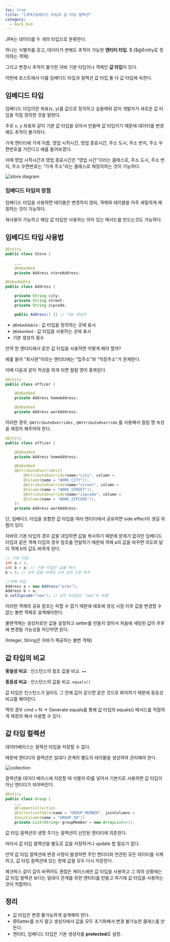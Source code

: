 ```yaml
---
toc: true
title: "[JPA]임베디드 타입과 값 타입 컬렉션"
category:
  - Back_End
---
```

JPA는 데이터를 두 개의 타입으로 분류한다.

하나는 식별자를 갖고, 데이터가 변해도 추적이 가능한  **엔티티 타입**. $
($@Entity로 정의하는 객체)

그리고 변경시 추적이 불가한 자바 기본 타입이나 객체인 **값 타입**이 있다.

이번에 포스트에서 다룰 임베디드 타입과 컬렉션 값 타입 둘 다 값 타입에 속한다.

## 임베디드 타입

임베디드 타입이란 좌표$($x, y)를 값으로 정의하고 싶을때와 같이 개발자가 새로운 값 
타입을 직접 정의한 것을 말한다.

주로 x, y 좌표와 같이 기본 값 타입을 모아서 만들며 값 타입이기 때문에 데이터를 
변경해도 추적이 불가하다.

가게 엔티티에 가게 이름, 영업 시작시간, 영업 종료시간, 주소 도시, 주소 번지, 주소 
우편번호를 가진다고 예를 들어보겠다.

이때 영업 시작시간과 영업 종료시간은 “영업 시간"이라는 클래스로, 주소 도시, 주소 
번지, 주소 우편번호는 “가게 주소"라는 클래스로 재정의하는 것이 가능하다.

![store diagram](https://i.imgur.com/JRkAIu3.png)

### 임베디드 타입의 장점

임베디드 타입을 사용하면 테이블은 변경하지 않되, 객체와 테이블을 아주 세밀하게 
매핑하는 것이 가능하다.

재사용이 가능하고 해당 값 타입만 사용하는 의미 있는 메서드를 만드는것도 가능하다.

## 임베디드 타입 사용법

```java
@Entity
public class Store {
	
	...
	@Embedded
	private Address storeAddress;
```

```java
@Embeddable
public class Address {

	private String city;
	private String street;
	private String zipcode;

	public Address() {} // 기본 생성자
```

- `@Embeddable` : 값 타입을 정의하는 곳에 표시
- `@Embedded` : 값 타입을 사용하는 곳에 표시
- 기본 생성자 필수

만약 한 엔티티에서 같은 값 타입을 사용하면 어떻게 해야 할까?

예를 들어 “회사원"이라는 엔티티에는 “집주소"와 “직장주소"가 존재한다.

이때 다음과 같이 작성을 하게 되면 컬럼 명이 중복된다.

```java
@Entity
public class officer {

	@Embedded
	private Address homeAddress;

	@Embedded
	private Address workAddress;
```

이러한 경우, `@AttributeOverrides` , `@AttributeOverride` 를 사용해서 
컬럼 명 속성을 재정의 해주어야 한다.

```java
@Entity
public class officer {

	@Embedded
	private Address homeAddress;

	@Embedded
	@AttributeOverrides({
		@AttributeOverride(name="city", column = 
		@Column(name = "WORK_CITY")),
		@AttributeOverride(name="street", column = 
		@Column(name = "WORK_STREET")),
		@AttributeOverride(name="zipcode", column = 
		@Column(name = "WORK_ZIPCODE")),
	})					
	private Address workAddress;
```

단, 임베디드 타입을 포함한 값 타입을 여러 엔티티에서 공유하면 side effect이 생길 
위험이 있다.

자바의 기본 타입의 경우 값을 대입하면 값을 복사하기 때문에 문제가 없지만 임베디드 
타입과 같은 객체 타입의 경우 참조를 전달하기 때문에 객체 a의 값을 바꾸면 의도와 달리 
객체 b의 값도 바뀌게 된다.

```java
// 기본 타입 
int a = 1;
int b = a; // 기본 타입은 값을 복사
b = 5; // b의 값을 바꿔도 a의 값은 1로 유지

//객체 타입
Address a = new Address("prev");
Address b = a;
b.setZipcode("new"); // a의 속성값도 "new"로 바뀜.
```

이러한 객체의 공유 참조는 피할 수 없기 때문에 애초에 생성 시점 이후 값을 변경할 수 
없는 불변 객체로 설계해야한다.

불변객체는 생성자로만 값을 설정하고 setter를 만들지 않아서 처음에 세팅된 값이 추후에 
변경될 가능성을 차단하면 된다.

$($Integer, String은 자바가 제공하는 불변 객체)

## 값 타입의 비교

**동일성 비교** : 인스턴스의 참조 값을 비교. `==` 

**동등성 비교** : 인스턴스의 값을 비교. `equals()`

값 타입은 인스턴스가 달라도 그 안에 값이 같으면 같은 것으로 봐야하기 때문에 동등성 
비교를 해야한다.

맥의 경우 cmd + N → Generate equals를 통해 값 타입의 equals$($) 메서드를 
적절하게 재정의 해서 사용할 수 있다.

## 값 타입 컬렉션

데이터베이스는 컬렉션 타입을 저장할 수 없다.

때문에 엔티티의 컬렉션은 일대다 관계의 별도의 테이블을 생성하여 관리해야 한다.

![collection](https://i.imgur.com/6VuGCew.png)

컬렉션을 데이터 베이스에 저장할 때 식별자 ID를 넣어서 기본키로 사용하면 값 타입이 
아닌 엔티티가 되어버린다.

```java
@Entity
public class Group {
	...
	@ElementCollection
	@CollectionTable(name = "GROUP_MEMBER", joinColumns = 
	@JoinColumn(name = "GROUP_ID"))
	private List<String> groupMember = new ArrayList<>();
```

값 타입 컬렉션의 생명 주기는 컬렉션이 선언된 엔티티에 의존한다.

따라서 값 타입 컬렉션을 별도로 값을 저장하거나 update 할 필요가 없다.

만약 값 타입 컬렉션에 변경 사항이 발생하면 주인 엔티티와 연관된 모든 데이터를 
삭제하고, 값 타입 컬렉션에 있는 현재 값을 모두 다시 저장한다.

체크박스 같이 값이 바뀌어도 괜찮은 케이스에만 값 타입을 사용하고 그 외의 상황에는 값 
타입 컬렉션 보다는 일대다 관계를 위한 엔티티를 만들고 여기에 값 타입을 사용하는 것이 
적합하다.

## 정리
- 값 타입은 변경 불가능하게 설계해야 한다.
- @Setter를 쓰지 말고 생성자에서 값을 모두 초기화해서 변경 불가능한 클래스를 만든다.
- 엔티티, 임베디드 타입은 기본 생성자를 **protected**로 설정.